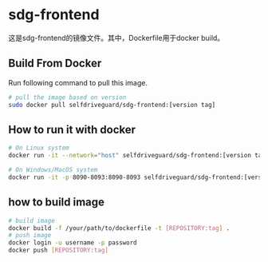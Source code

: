 # sdg-frontend
这是sdg-frontend的镜像文件。其中，Dockerfile用于docker build。

## Build From Docker

Run following command to pull this image.

```bash
# pull the image based on version
sudo docker pull selfdriveguard/sdg-frontend:[version tag]
```

## How to run it with docker
```sh
# On Linux system
docker run -it --network="host" selfdriveguard/sdg-frontend:[version tag]

# On Windows/MacOS system
docker run -it -p 8090-8093:8090-8093 selfdriveguard/sdg-frontend:[version tag]
```

## how to build image
```sh
# build image
docker build -f /your/path/to/dockerfile -t [REPOSITORY:tag] .
# push image
docker login -u username -p password
docker push [REPOSITORY:tag]
```

